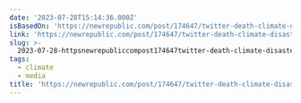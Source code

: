 ```yaml
---
date: '2023-07-28T15:14:36.000Z'
isBasedOn: 'https://newrepublic.com/post/174647/twitter-death-climate-disaster-information'
link: 'https://newrepublic.com/post/174647/twitter-death-climate-disaster-information'
slug: >-
  2023-07-28-httpsnewrepubliccompost174647twitter-death-climate-disaster-information
tags:
  - climate
  - media
title: 'https://newrepublic.com/post/174647/twitter-death-climate-disaster-information'
---
```


